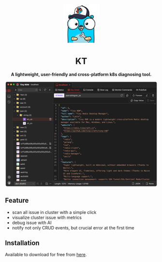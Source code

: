 <div align="center">
<a href="https://github.com/tiny-craft/tiny-rdm/"><img src="build/appicon.png" width="120"/></a>
</div>
<h1 align="center">KT</h1>
<div align="center">

<strong>A lightweight, user-friendly and cross-platform k8s diagnosing tool.</strong>

</div>

<!-- <picture>
 <source media="(prefers-color-scheme: dark)" srcset="screenshots/dark_en.png">
 <source media="(prefers-color-scheme: light)" srcset="screenshots/light_en.png">
 <img alt="screenshot" src="screenshots/dark_en.png">
</picture> -->

<picture>
 <source media="(prefers-color-scheme: dark)" srcset="screenshots/kt-screenshot.jpg">
 <img alt="screenshot" src="screenshots/dark_en2.png">
</picture>

## Feature

- scan all issue in cluster with a simple click
- visualize cluster issue with metrics
- debug issue with AI
- notify not only CRUD events, but crucial error at the first time

## Installation

Available to download for free from [here](https://github.com/tiny-craft/tiny-rdm/releases).
